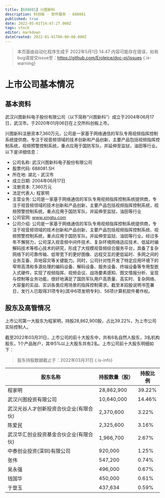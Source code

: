 ```yaml
---
title: [688081] 兴图新科
description: 科创板 - 软件服务 - 688081
published: true
date: 2022-05-01T14:47:27.000Z
tags: stock
editor: markdown
dateCreated: 2022-01-01T00:00:00.000Z
---
```


> 本页面由自动化程序生成于 2022年5月1日 14:47
> 内容可能存在错误，如有bug请提交issue至：https://github.com/Eroleice/doc-pi/issues
{.is-warning}

# 上市公司基本情况

## 基本资料

武汉兴图新科电子股份有限公司（以下简称“兴图新科”）成立于2004年06月17日，武汉市。于2020年01月06日在上交所科创板上市。

兴图新科注册资本7,360万元，公司是一家基于网络通信的军队专用视频指挥控制系统提供商，专注于视音频领域的技术创新和产品创新，主要产品包括视频指挥控制系统，视频预警控制系统，重点应用于国防军队，并延伸至监狱，油田等行业。以下是详细信息：

- 公司名称: 武汉兴图新科电子股份有限公司
- 股票代码: 688081.SH
- 所在地: 湖北 - 武汉市
- 成立日期: 2004年06月17日
- 注册资本: 7,360万元
- 法定代表人: 程家明
- 主营业务: 公司是一家基于网络通信的军队专用视频指挥控制系统提供商，专注于视音频领域的技术创新和产品创新，主要产品包括视频指挥控制系统，视频预警控制系统，重点应用于国防军队，并延伸至监狱，油田等行业
- 公司官网: www.xingtu.com
- 公司介绍: 公司是一家基于网络通信的军队专用视频指挥控制系统提供商，专注于视音频领域的技术创新和产品创新，主要产品包括视频指挥控制系统、视频预警控制系统，重点应用于国防军队，并延伸至监狱、油田等行业。经过多年不懈努力，公司深入视音频中间件技术、复杂环境网络适应技术、低延时编解码技术等核心技术的研究，形成了大规模视音频综合服务平台，具备了复杂网络下的可靠传输、低带宽下的更好图像、远程交互的更低延时、多网之间的业务互备、异地容灾等关键能力。同时，公司针对性开发了特定应用环境下的窄带高清和多源处理的编码设备、解码设备、服务设备、终端设备等专用型嵌入式硬件，实现了视频指挥、视频会议、战场要素感知、图文情报分析、呈现与控制等业务功能，很好地满足了国防军队用户高质量、高实时、复杂网络、大容量的实战、实训各类应用场景的指挥控制需求。截至本招股说明书签署日，发行人已取得31项专利(其中6项发明专利)、56项计算机软件著作权。


## 股东及高管情况

上市公司第一大股东为程家明，持股28,862,900股，占比39.22%，为上市公司实际控制人。

截至2022年03月31日，上市公司的前十大股东中，共有6名自然人股东，3名机构股东，1个产品账户，其中5%以上大股东共有2名。上市公司前十大股东明细如下：

> 股东持股数据截止于：2022年03月31日
{.is-info}

| 股东名称 | 持股数量（股） | 持股比例 |
| --- | --- | --- |
| 程家明 | 28,862,900 | 39.22% |
| 武汉兴图投资有限公司 | 10,640,000 | 14.46% |
| 武汉光谷人才创新投资合伙企业(有限合伙) | 2,370,600 | 3.22% |
| 陈爱民 | 2,325,600 | 3.16% |
| 武汉华汇创业投资基金合伙企业(有限合伙) | 1,966,700 | 2.67% |
| 中泰创业投资(深圳)有限公司 | 920,000 | 1.25% |
| 张伟 | 547,200 | 0.74% |
| 吴永强 | 496,000 | 0.67% |
| 钱国华 | 450,000 | 0.61% |
| 于登玉 | 437,634 | 0.59% |




